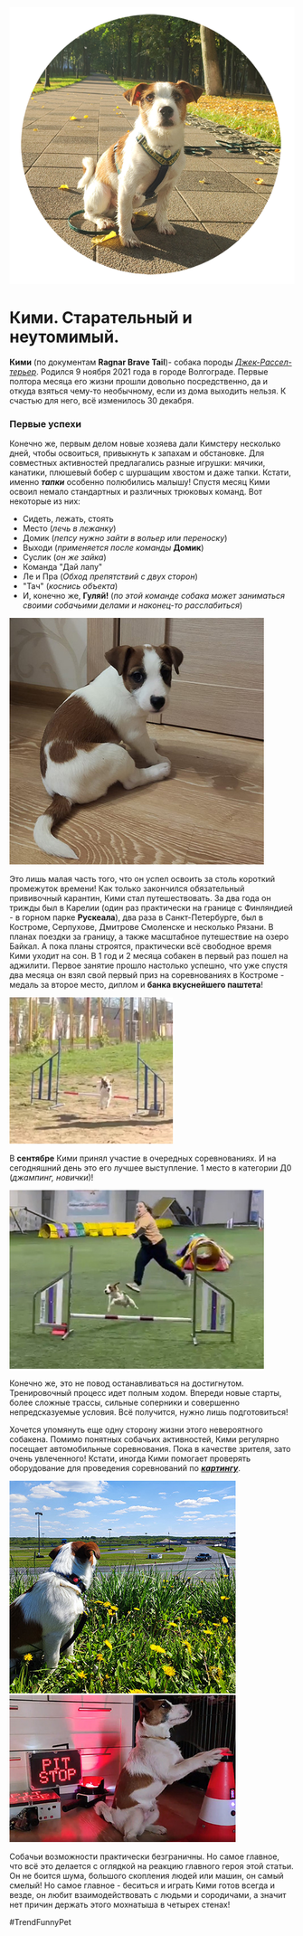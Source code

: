 
![avatar](img/avatar.png)
# Кими. Старательный и неутомимый.


**Кими** (по документам **Ragnar Brave Tail**)- собака породы [_Джек-Рассел-терьер_](https://ru.wikipedia.org/wiki/%D0%94%D0%B6%D0%B5%D0%BA-%D1%80%D0%B0%D1%81%D1%81%D0%B5%D0%BB-%D1%82%D0%B5%D1%80%D1%8C%D0%B5%D1%80). Родился 9 ноября 2021 года в городе Волгограде. Первые полтора месяца его жизни прошли довольно посредственно, да и откуда взяться чему-то необычному, если из дома выходить нельзя. К счастью для него, всё изменилось 30 декабря.


### Первые успехи
Конечно же, первым делом новые хозяева дали Кимстеру несколько дней, чтобы освоиться, привыкнуть к запахам и обстановке. Для совместных активностей предлагались разные игрушки: мячики, канатики, плюшевый бобер с шуршащим хвостом и даже тапки. Кстати, именно ***тапки*** особенно полюбились малышу! 
Спустя месяц Кими освоил немало стандартных и различных трюковых команд. Вот некоторые из них:
* Сидеть, лежать, стоять
* Место (_лечь в лежанку_)
* Домик (_пепсу нужно зайти в вольер или переноску_)
* Выходи (_применяется после команды_ __Домик__)
* Суслик (_он же зайка_)
* Команда "Дай лапу"
* Ле и Пра (_Обход препятствий с двух сторон_)
* "Тач" (_коснись объекта_)
* И, конечно же, __Гуляй!__ (_по этой команде собака может заниматься своими собачьими делами и наконец-то расслабиться_)

![puppy](img/puppy.jpg)

Это лишь малая часть того, что он успел освоить за столь короткий промежуток времени! Как только закончился обязательный прививочный карантин, Кими стал путешествовать. За два года он трижды был в Карелии (один раз практически на границе с Финляндией - в горном парке __Рускеала__), два раза в Санкт-Петербурге, был в Костроме, Серпухове, Дмитрове Смоленске и несколько Рязани. В планах поездки за границу, а также масштабное путешествие на озеро Байкал. А пока планы строятся, практически всё свободное время Кими уходит на сон. 
В 1 год и 2 месяца собакен в первый раз пошел на аджилити. Первое занятие прошло настолько успешно, что уже спустя два месяца он взял свой первый приз на соревнованиях в Костроме - медаль за второе место, диплом и __банка вкуснейшего паштета__!

![adji1](img/adji1.jpg) 


В __сентябре__ Кими принял участие в очередных соревнованиях. И на сегодняшний день это его лучшее выступление. 1 место в категории Д0 (_джампинг, новички_)! 

![adji2](img/adji2.jpg)

Конечно же, это не повод останавливаться на достигнутом. Тренировочный процесс идет полным ходом. Впереди новые старты, более сложные трассы, сильные соперники и совершенно непредсказуемые условия. Всё получится, нужно лишь подготовиться!

Хочется упомянуть еще одну сторону жизни этого невероятного собакена. Помимо понятных собачьих активностей, Кими регулярно посещает автомобильные соревнования. Пока в качестве зрителя, зато очень увлеченного! Кстати, иногда Кими помогает проверять оборудование для проведения соревнований по [***картингу***](https://ru.wikipedia.org/wiki/%D0%9A%D0%B0%D1%80%D1%82%D0%B8%D0%BD%D0%B3). 


![racingdog](img/racingdog2.jpg) ![racingdog](img/pit.jpg)

Собачьи возможности практически безграничны. Но самое главное, что всё это делается с оглядкой на реакцию главного героя этой статьи. Он не боится шума, большого скопления людей или машин, он самый смелый! Но самое главное - беситься и играть Кими готов всегда и везде, он любит взаимодействовать с людьми и сородичами, а значит нет причин держать этого мохнатыша в четырех стенах!

#TrendFunnyPet